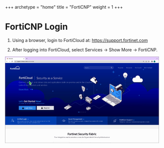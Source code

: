 +++
archetype = "home"
title = "FortiCNP"
weight = 1
+++

FortiCNP Login
==============

1. Using a browser, login to FortiCloud at: https://support.fortinet.com

1. After logging into FortiCloud, select Services -> Show More -> FortiCNP.

![image info](forticloud-forticnp-login.gif)
